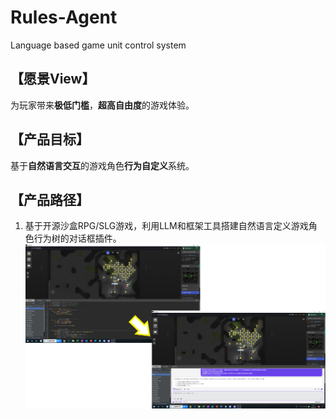 # Rules-Agent
Language based game unit control system

## 【愿景View】
为玩家带来**极低门槛**，**超高自由度**的游戏体验。

## 【产品目标】
基于**自然语言交互**的游戏角色**行为自定义**系统。

## 【产品路径】
1. 基于开源沙盒RPG/SLG游戏，利用LLM和框架工具搭建自然语言定义游戏角色行为树的对话框插件。
![Rules Concept](Rules_Concept.png)

